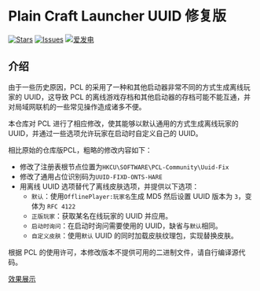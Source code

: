 # Plain Craft Launcher UUID 修复版

[![Stars](https://img.shields.io/github/stars/PCL-Community/PCL2-Uuid-Fix?style=flat&logo=data:image/svg%2bxml;base64,PHN2ZyB4bWxucz0iaHR0cDovL3d3dy53My5vcmcvMjAwMC9zdmciIHZlcnNpb249IjEiIHdpZHRoPSIxNiIgaGVpZ2h0PSIxNiI+PHBhdGggZD0iTTggLjI1YS43NS43NSAwIDAgMSAuNjczLjQxOGwxLjg4MiAzLjgxNSA0LjIxLjYxMmEuNzUuNzUgMCAwIDEgLjQxNiAxLjI3OWwtMy4wNDYgMi45Ny43MTkgNC4xOTJhLjc1MS43NTEgMCAwIDEtMS4wODguNzkxTDggMTIuMzQ3bC0zLjc2NiAxLjk4YS43NS43NSAwIDAgMS0xLjA4OC0uNzlsLjcyLTQuMTk0TC44MTggNi4zNzRhLjc1Ljc1IDAgMCAxIC40MTYtMS4yOGw0LjIxLS42MTFMNy4zMjcuNjY4QS43NS43NSAwIDAgMSA4IC4yNVoiIGZpbGw9IiNlYWM1NGYiLz48L3N2Zz4=&logoSize=auto&label=Stars&labelColor=666666&color=eac54f)](https://github.com/Hex-Dragon/PCL2/)
[![Issues](https://img.shields.io/github/issues/PCL-Community/PCL2-Uuid-Fix?style=flat&label=Issues&labelColor=666666&color=1a7f37)](https://github.com/Hex-Dragon/PCL2/issues)
[![爱发电](https://img.shields.io/badge/赞助-%E7%88%B1%E5%8F%91%E7%94%B5-946ce6?style=flat&labelColor=666666&logoSize=auto)](https://afdian.net/@LTCat)

## 介绍

由于一些历史原因，PCL 的采用了一种和其他启动器非常不同的方式生成离线玩家的 UUID，这导致 PCL 的离线游戏存档和其他启动器的存档可能不能互通，并对局域网联机的一些常见操作造成诸多不便。

本仓库对 PCL 进行了相应修改，使其能够以默认通用的方式生成离线玩家的 UUID，并通过一些选项允许玩家在启动时自定义自己的 UUID。

相比原始的仓库版PCL，粗略的修改内容如下：
- 修改了注册表根节点位置为`HKCU\SOFTWARE\PCL-Community\Uuid-Fix`
- 修改了通用占位识别码为`UUID-FIXD-ONTS-HARE`
- 用离线 UUID 选项替代了离线皮肤选项，并提供以下选项：
  - `默认`：使用`OfflinePlayer:玩家名`生成 MD5 然后设置 UUID 版本为 `3`，变体为 `RFC 4122`
  - `正版玩家`：获取某名在线玩家的 UUID 并应用。
  - `启动时询问`：在启动时询问需要使用的 UUID，缺省与`默认`相同。
  - `自定义皮肤`：使用`默认` UUID 的同时加载皮肤纹理包，实现替换皮肤。

根据 PCL 的使用许可，本修改版本不提供可用的二进制文件，请自行编译源代码。


[效果展示](https://github.com/PCL-Community/PCL2-Uuid-Fix/blob/Silverteal-commits/TRIVIAS.md)
